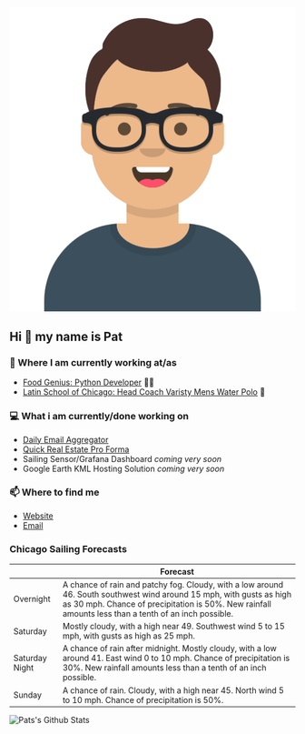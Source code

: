 [![Social banner for p-j-falconer](https://raw.githubusercontent.com/P-J-FALCONER/P-J-FALCONER/master/assets/avataaars.svg)](https://patfalconer.com/)
## Hi :wave: my name is Pat

### 💼 Where I am currently working at/as
- [Food Genius: Python Developer](https://getfoodgenius.com/) 🍔🐍
- [Latin School of Chicago: Head Coach Varisty Mens Water Polo](https://www.latinschool.org/) 🤽


### 💻 What i am currently/done working on
 - [Daily Email Aggregator](https://github.com/P-J-FALCONER/dott_daily_mail)
 - [Quick Real Estate Pro Forma](https://github.com/P-J-FALCONER/henry)
 - Sailing Sensor/Grafana Dashboard *coming very soon*
 - Google Earth KML Hosting Solution *coming very soon*

### 📫 Where to find me
 - [Website](https://patfalconer.com/)
 - [Email](mailto:patrick.j.falconer@gmail.com)


### Chicago Sailing Forecasts
|   | Forecast  |
|---|---|
| Overnight | A chance of rain and patchy fog. Cloudy, with a low around 46. South southwest wind around 15 mph, with gusts as high as 30 mph. Chance of precipitation is 50%. New rainfall amounts less than a tenth of an inch possible. |
| Saturday | Mostly cloudy, with a high near 49. Southwest wind 5 to 15 mph, with gusts as high as 25 mph. |
| Saturday Night | A chance of rain after midnight. Mostly cloudy, with a low around 41. East wind 0 to 10 mph. Chance of precipitation is 30%. New rainfall amounts less than a tenth of an inch possible. |
| Sunday | A chance of rain. Cloudy, with a high near 45. North wind 5 to 10 mph. Chance of precipitation is 50%. |

![Pats's Github Stats](https://github-readme-stats.vercel.app/api?username=p-j-falconer&show_icons=true&theme=radical)

